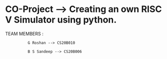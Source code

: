 # CO-Project --> Creating an own RISC V Simulator using python.
TEAM MEMBERS : 

              G Roshan --> CS20B010
              
              B S Sandeep --> CS20B006
